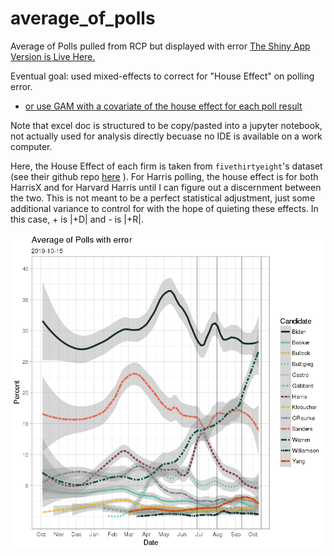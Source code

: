 # average_of_polls
Average of Polls pulled from RCP but displayed with error
[The Shiny App Version is Live Here.](https://acm9q.shinyapps.io/average_of_polls/)


Eventual goal: used mixed-effects to correct for "House Effect" on polling error.
* [or use GAM with a covariate of the house effect for each poll result](https://stats.idre.ucla.edu/r/faq/how-can-i-explore-different-smooths-in-ggplot2/)


Note that excel doc is structured to be copy/pasted into a jupyter notebook, not actually used for analysis directly becuase no IDE is available on a work computer. 

Here, the House Effect of each firm is taken from `fivethirtyeight`'s dataset (see their github repo [here](https://github.com/fivethirtyeight/data/tree/master/pollster-ratings) ). For Harris polling, the house effect is for both HarrisX and for Harvard Harris until I can figure out a discernment between the two. This is not meant to be a perfect statistical adjustment, just some additional variance to control for with the hope of quieting these effects. In this case, + is |+D| and - is |+R|. 


![Polling Average as of September 18, 2019](https://github.com/McCartneyAC/average_of_polls/blob/master/average_sept_18.png?raw=true)
